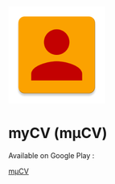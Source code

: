 ![GitHub Logo](/app/src/main/res/mipmap-xxxhdpi/ic_launcher.png)

# myCV (mµCV)


Available on Google Play :

[mµCV](https://play.google.com/store/apps/details?id=net.biospherecorp.mycv)
